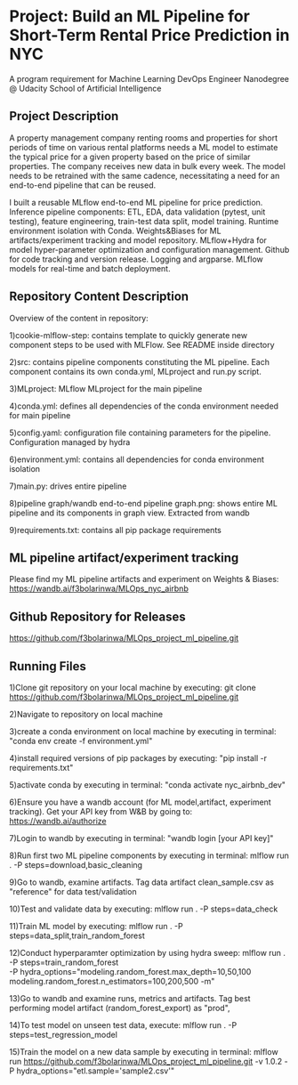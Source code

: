 # Project: Build an ML Pipeline for Short-Term Rental Price Prediction in NYC

A program requirement for Machine Learning DevOps Engineer Nanodegree @ Udacity School of Artificial Intelligence

## Project Description

A property management company renting rooms and properties for short periods of 
time on various rental platforms needs a ML model to estimate the typical price for a given property based 
on the price of similar properties. The company receives new data in bulk every week. The model needs 
to be retrained with the same cadence, necessitating a need for an end-to-end pipeline that can be reused.

I built a reusable MLflow end-to-end ML pipeline for price prediction. Inference pipeline components: ETL, EDA, data validation (pytest, unit testing), feature engineering, train-test data split, model training. Runtime environment isolation with Conda. Weights&Biases for ML artifacts/experiment tracking and model repository. MLflow+Hydra for model hyper-parameter optimization and configuration management. Github for code tracking and version release. Logging and argparse. MLflow models for real-time and batch deployment.


## Repository Content Description
Overview of the content in repository:

1)cookie-mlflow-step: contains template to quickly generate new component steps to be used with MLFlow. See README inside directory

2)src: contains pipeline components constituting the ML pipeline. Each component contains its own conda.yml, MLproject and run.py script.

3)MLproject: MLflow MLproject for the main pipeline

4)conda.yml: defines all dependencies of the conda environment needed for main pipeline

5)config.yaml: configuration file containing parameters for the pipeline. Configuration managed by hydra

6)environment.yml: contains all dependencies for conda environment isolation

7)main.py: drives entire pipeline

8)pipeline graph/wandb end-to-end pipeline graph.png: shows entire ML pipeline and its components in graph view. Extracted from wandb

9)requirements.txt: contains all pip package requirements 

## ML pipeline artifact/experiment tracking
Please find my ML pipeline artifacts and experiment on Weights & Biases: https://wandb.ai/f3bolarinwa/MLOps_nyc_airbnb

## Github Repository for Releases
https://github.com/f3bolarinwa/MLOps_project_ml_pipeline.git

## Running Files
1)Clone git repository on your local machine by executing:
git clone https://github.com/f3bolarinwa/MLOps_project_ml_pipeline.git

2)Navigate to repository on local machine

3)create a conda environment on local machine by executing in terminal:
"conda env create -f environment.yml"

4)install required versions of pip packages by executing:
"pip install -r requirements.txt"

5)activate conda by executing in terminal:
"conda activate nyc_airbnb_dev"

6)Ensure you have a wandb account (for ML model,artifact, experiment tracking). Get your API key from W&B by going to: https://wandb.ai/authorize

7)Login to wandb by executing in terminal:
"wandb login [your API key]"

8)Run first two ML pipeline components by executing in terminal:
mlflow run . -P steps=download,basic_cleaning

9)Go to wandb, examine artifacts. Tag data artifact clean_sample.csv as "reference" for data test/validation

10)Test and validate data by executing:
mlflow run . -P steps=data_check

11)Train ML model by executing:
mlflow run . -P steps=data_split,train_random_forest

12)Conduct hyperparamter optimization by using hydra sweep:
mlflow run . \
  -P steps=train_random_forest \
  -P hydra_options="modeling.random_forest.max_depth=10,50,100 modeling.random_forest.n_estimators=100,200,500 -m"

13)Go to wandb and examine runs, metrics and artifacts. Tag best performing model artifact (random_forest_export) as "prod",

14)To test model on unseen test data, execute:
mlflow run . -P steps=test_regression_model

15)Train the model on a new data sample by executing in terminal:
mlflow run https://github.com/f3bolarinwa/MLOps_project_ml_pipeline.git -v 1.0.2 -P hydra_options="etl.sample='sample2.csv'"
